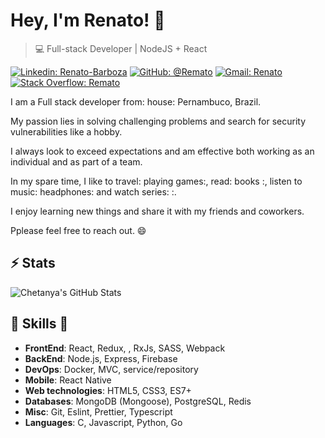 # Hey, I'm Renato! 👋

>  💻 Full-stack Developer | NodeJS + React

[![Linkedin: Renato-Barboza](https://img.shields.io/badge/-Renato%20Barboza-blue?style=flat-square&logo=Linkedin&logoColor=white&link=https://www.linkedin.com/in/renatobcosta)](https://www.linkedin.com/in/renatobcosta/)
[![GitHub: @Remato](https://img.shields.io/github/followers/Remato?label=follow&style=social)](https://github.com/Remato)
[![Gmail: Renato](https://img.shields.io/badge/Gmail-Renato-red)](mailto:renatobcostaa@gmail.com)
[![Stack Overflow: Remato](https://img.shields.io/badge/-Stack%20Overflow-222222?logo=stack-overflow&link=https://stackoverflow.com/users/story/12875404)](https://stackoverflow.com/users/story/12875404)

I am a Full stack developer from: house: Pernambuco, Brazil.

My passion lies in solving challenging problems and search for security vulnerabilities like a hobby.

I always look to exceed expectations and am effective both working as an individual and as part of a team.

In my spare time, I like to travel: playing games:, read: books :, listen to music: headphones: and watch series:  :.

I enjoy learning new things and share it with my friends and coworkers.

Pplease feel free to reach out. 😄

## ⚡ Stats
![Chetanya's GitHub Stats](https://github-readme-stats.vercel.app/api?username=remato&hide=["issues"]&show_icons=true)

##  🎉 Skills  🎉
- **FrontEnd**: React, Redux, , RxJs, SASS, Webpack
- **BackEnd**: Node.js, Express, Firebase
- **DevOps**: Docker, MVC, service/repository
- **Mobile**: React Native
- **Web technologies**: HTML5, CSS3, ES7+
- **Databases**: MongoDB (Mongoose), PostgreSQL, Redis
- **Misc**: Git, Eslint, Prettier, Typescript
- **Languages**: C, Javascript, Python, Go
